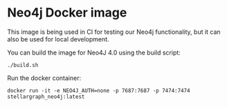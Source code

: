 # Neo4j Docker image

This image is being used in CI for testing our Neo4j functionality, but it can also be used for local development.

You can build the image for Neo4J 4.0 using the build script:
```
./build.sh
```

Run the docker container:
```
docker run -it -e NEO4J_AUTH=none -p 7687:7687 -p 7474:7474 stellargraph_neo4j:latest
```

